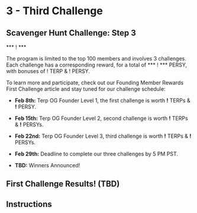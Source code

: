 # 3 - Third Challenge
## Scavenger Hunt Challenge: Step 3
*** ! *** 


The program is limited to the top 100 members and involves 3 challenges. Each challenge has a corresponding reward, for a total of *** ! *** PERSY, with bonuses of ! TERP & ! PERSY.

To learn more and participate, check out our Founding Member Rewards First Challenge article and stay tuned for our challenge schedule:
- **Feb 8th:** Terp OG Founder Level 1, the first challenge is worth **!** TERPs & **!** PERSY.

- **Feb 15th:** Terp OG Founder Level 2, second challenge is worth **!** TERPs & **!** PERSYs.

- **Feb 22nd:** Terp OG Founder Level 3, third challenge is worth **!** TERPs & **!** PERSYs.

- **Feb 29th:** Deadline to complete our three challenges by 5 PM PST.

- **TBD:** Winners Announced!

## First Challenge Results! (TBD)

## Instructions